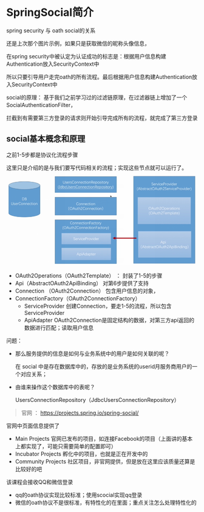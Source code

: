 # SpringSocial简介

spring security 与 oath social的关系

还是上次那个图片示例，如果只是获取微信的昵称头像信息，

在spring security中被认定为认证成功的标志是：根据用户信息构建Authentication放入SecurityContext中

所以只要引导用户走完oath的所有流程。最后根据用户信息构建Authentication放入SecurityContext中

social的原理：
基于我们之前学习过的过滤链原理，在过滤器链上增加了一个 SocialAuthenticationFilter，

拦截到有需要第三方登录的请求则开始引导完成所有的流程，就完成了第三方登录

## social基本概念和原理
之前1-5步都是协议化流程步骤

这里只是介绍的是与我们要写代码相关的流程；实现这些节点就可以运行了。
![](/assets/image/imooc/spring_secunity/snipaste_20180806_001353.png)

* OAuth2Operations（OAuth2Template） ： 封装了1-5的步骤
* Api（AbstractOAuth2ApiBinding） 对第6步提供了支持
* Connection （OAuth2Connection）  包含用户信息的对象，
* ConnectionFactory（OAuth2ConnectionFactory）
  - ServiceProvider 创建Connection，要走1-5的流程，所以包含ServiceProvider
  - ApiAdapter  OAuth2Connection是固定结构的数据，对第三方api返回的数据进行匹配；读取用户信息

问题：
* 那么服务提供的信息是如何与业务系统中的用户是如何关联的呢？

  在 social 中是存在数据库中的，存放的是业务系统的userid月服务商用户的一个对应关系；

* 由谁来操作这个数据库中的表呢？

  UsersConnectionRepository（JdbcUsersConnectionRepository）

> 官网 ： https://projects.spring.io/spring-social/

官网中页面信息提供了

* Main Projects 官网已发布的项目，如连接Facebook的项目（上面讲的基本上都实现了，可能只需要简单的配置即可）
* Incubator Projects 孵化中的项目，也就是正在开发中的
* Community Projects 社区项目，非官网提供，但是放在这里应该质量还算是比较好的吧

该课程会接收QQ和微信登录

* qq的oath协议实现比较标准；使用scocial实现qq登录
* 微信的oath协议不是很标准，有特性化的在里面；重点关注怎么处理特性化的

